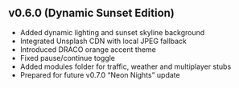## v0.6.0 (Dynamic Sunset Edition)

* Added dynamic lighting and sunset skyline background
* Integrated Unsplash CDN with local JPEG fallback
* Introduced DRACO orange accent theme
* Fixed pause/continue toggle
* Added modules folder for traffic, weather and multiplayer stubs
* Prepared for future v0.7.0 “Neon Nights” update
